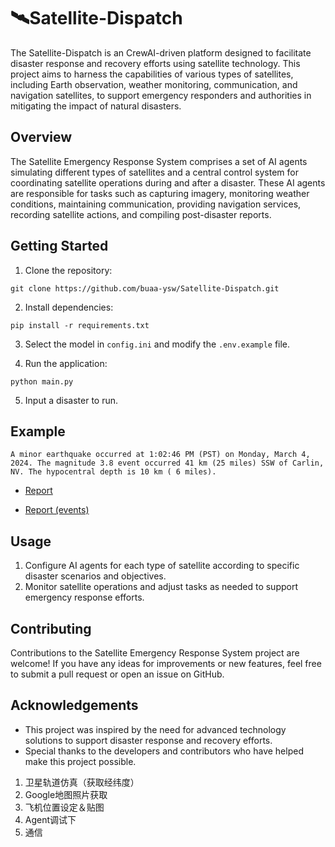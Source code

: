# 🛰️Satellite-Dispatch

The Satellite-Dispatch is an CrewAI-driven platform designed to facilitate disaster response and recovery efforts using satellite technology. This project aims to harness the capabilities of various types of satellites, including Earth observation, weather monitoring, communication, and navigation satellites, to support emergency responders and authorities in mitigating the impact of natural disasters.

## Overview

The Satellite Emergency Response System comprises a set of AI agents simulating different types of satellites and a central control system for coordinating satellite operations during and after a disaster. These AI agents are responsible for tasks such as capturing imagery, monitoring weather conditions, maintaining communication, providing navigation services, recording satellite actions, and compiling post-disaster reports.

## Getting Started

1. Clone the repository:

```
git clone https://github.com/buaa-ysw/Satellite-Dispatch.git
```

2. Install dependencies:

```
pip install -r requirements.txt
```

3. Select the model in `config.ini` and modify the `.env.example` file.

4. Run the application:

```
python main.py
```

5. Input a disaster to run.

## Example

```
A minor earthquake occurred at 1:02:46 PM (PST) on Monday, March 4, 2024. The magnitude 3.8 event occurred 41 km (25 miles) SSW of Carlin, NV. The hypocentral depth is 10 km ( 6 miles).
```

- [Report](https://github.com/buaa-ysw/Satellite-Dispatch/blob/main/output/report/Earthquake%20in%20Carlin%2C%20NV/Earthquake%20in%20Carlin%2C%20NV_report.md)

- [Report (events)](https://github.com/buaa-ysw/Satellite-Dispatch/blob/main/output/report/Earthquake%20in%20Carlin%2C%20NV/Earthquake%20in%20Carlin%2C%20NV_events.md)


## Usage

1. Configure AI agents for each type of satellite according to specific disaster scenarios and objectives.
2. Monitor satellite operations and adjust tasks as needed to support emergency response efforts.

## Contributing

Contributions to the Satellite Emergency Response System project are welcome! If you have any ideas for improvements or new features, feel free to submit a pull request or open an issue on GitHub.

## Acknowledgements

- This project was inspired by the need for advanced technology solutions to support disaster response and recovery efforts.
- Special thanks to the developers and contributors who have helped make this project possible.


1. 卫星轨道仿真（获取经纬度）
2. Google地图照片获取
3. 飞机位置设定＆贴图
4. Agent调试下
5. 通信